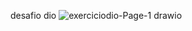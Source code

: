 desafio dio
![exerciciodio-Page-1 drawio](https://github.com/user-attachments/assets/b55c71d8-cb1b-4414-a1cf-b3e51381e6ee)

